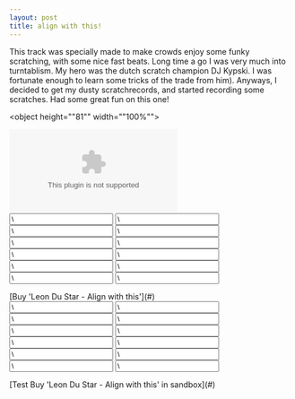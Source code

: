 ```yaml
---
layout: post
title: align with this!
---
```

This track was specially made to make crowds enjoy some funky scratching, with some nice fast beats. Long time a go I was very much into turntablism. My hero was the dutch scratch champion DJ Kypski. I was fortunate enough to learn some tricks of the trade from him). Anyways, I decided to get my dusty scratchrecords, and started recording some scratches. Had some great fun on this one!  
  

<object height="\"81\"" width="\"100%\"">
<param name="\"movie\"" value="\"http://player.soundcloud.com/player.swf?url=http%3A%2F%2Fapi.soundcloud.com%2Ftracks%2F9002945\"">
</param>
<param name="\"allowscriptaccess\"" value="\"always\"">
</param>
<embed allowscriptaccess="\"always\"" height="\"81\"" src="\"http://player.soundcloud.com/player.swf?url=http%3A%2F%2Fapi.soundcloud.com%2Ftracks%2F9002945\"" type="\"application/x-shockwave-flash\"" width="\"100%\"">
</embed>
</object>


<form action="\"https://www.paypal.com/cgi-bin/webscr\"" id="\"leon-du-star---align-with-this\"" method="\"post\"" style="\"\"">
<input name="\"custom\"" type="\"hidden\"" value="\"7\"">
</input>
<input name="\"cmd\"" type="\"hidden\"" value="\"_xclick\"">
</input>
<input align="" du="" name="\"item_name\"" star="" this="" type="\"hidden\"" value="\"Leon" with="">
</input>
<input name="\"business\"" type="\"hidden\"" value="\"info@leondustar.nl\"">
</input>
<input name="\"notify_url\"" type="\"hidden\"" value="\"paypal\"">
</input>
<input name="\"return\"" type="\"hidden\"" value="\"payment-succes\"">
</input>
<input name="\"return_url\"" type="\"hidden\"" value="\"payment-succes\"">
</input>
<input name="\"cancel_return\"" type="\"hidden\"" value="\"payment-cancel\"">
</input>
<input name="\"mc_currency\"" type="\"hidden\"" value="\"USD\"">
</input>
<input name="\"mc_gross\"" type="\"hidden\"" value="\"2.50\"">
</input>
<input name="\"amount\"" type="\"hidden\"" value="\"2.50\"">
</input>
<input name="\"rm\"" type="\"hidden\"" value="\"2\"">
</input>
</form>[Buy 'Leon Du Star - Align with this'](#)  
  

<form action="\"https://www.sandbox.paypal.com/cgi-bin/webscr\"" id="\"leon-du-star---align-with-this_sandbox\"" method="\"post\"" style="\"\"">
<input name="\"custom\"" type="\"hidden\"" value="\"7\"">
</input>
<input name="\"cmd\"" type="\"hidden\"" value="\"_xclick\"">
</input>
<input align="" du="" name="\"item_name\"" star="" this="" type="\"hidden\"" value="\"Leon" with="">
</input>
<input name="\"business\"" type="\"hidden\"" value="\"paypal@leondustar.nl\"">
</input>
<input name="\"notify_url\"" type="\"hidden\"" value="\"paypal\"">
</input>
<input name="\"return\"" type="\"hidden\"" value="\"payment-succes\"">
</input>
<input name="\"return_url\"" type="\"hidden\"" value="\"payment-succes\"">
</input>
<input name="\"cancel_return\"" type="\"hidden\"" value="\"payment-cancel\"">
</input>
<input name="\"mc_currency\"" type="\"hidden\"" value="\"USD\"">
</input>
<input name="\"mc_gross\"" type="\"hidden\"" value="\"2.50\"">
</input>
<input name="\"amount\"" type="\"hidden\"" value="\"2.50\"">
</input>
<input name="\"rm\"" type="\"hidden\"" value="\"2\"">
</input>
</form>[Test Buy 'Leon Du Star - Align with this' in sandbox](#)